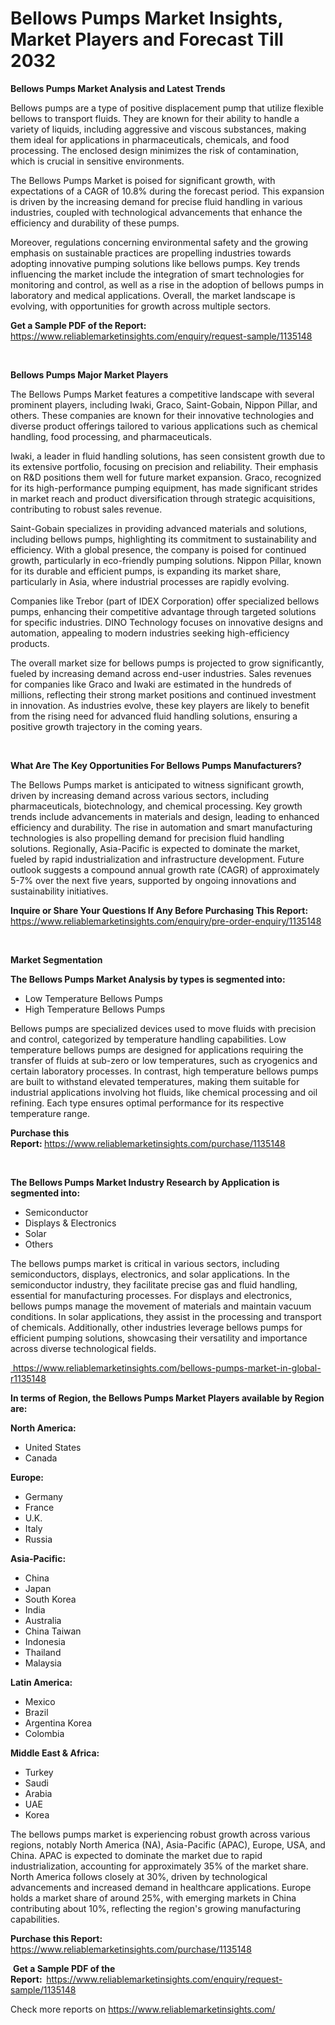 <p><h1>Bellows Pumps Market Insights, Market Players and Forecast Till 2032</h1></p><p><strong>Bellows Pumps Market Analysis and Latest Trends</strong></p>
<p><p>Bellows pumps are a type of positive displacement pump that utilize flexible bellows to transport fluids. They are known for their ability to handle a variety of liquids, including aggressive and viscous substances, making them ideal for applications in pharmaceuticals, chemicals, and food processing. The enclosed design minimizes the risk of contamination, which is crucial in sensitive environments.</p><p>The Bellows Pumps Market is poised for significant growth, with expectations of a CAGR of 10.8% during the forecast period. This expansion is driven by the increasing demand for precise fluid handling in various industries, coupled with technological advancements that enhance the efficiency and durability of these pumps. </p><p>Moreover, regulations concerning environmental safety and the growing emphasis on sustainable practices are propelling industries towards adopting innovative pumping solutions like bellows pumps. Key trends influencing the market include the integration of smart technologies for monitoring and control, as well as a rise in the adoption of bellows pumps in laboratory and medical applications. Overall, the market landscape is evolving, with opportunities for growth across multiple sectors.</p></p>
<p><strong>Get a Sample PDF of the Report:&nbsp;</strong> <a href="https://www.reliablemarketinsights.com/enquiry/request-sample/1135148?utm_campaign=2214&utm_medium=2&utm_source=Github&utm_content=ia&utm_term=09042025&utm_id=bellows-pumps">https://www.reliablemarketinsights.com/enquiry/request-sample/1135148</a></p>
<p>&nbsp;</p>
<p><strong>Bellows Pumps Major Market Players</strong></p>
<p><p>The Bellows Pumps Market features a competitive landscape with several prominent players, including Iwaki, Graco, Saint-Gobain, Nippon Pillar, and others. These companies are known for their innovative technologies and diverse product offerings tailored to various applications such as chemical handling, food processing, and pharmaceuticals.</p><p>Iwaki, a leader in fluid handling solutions, has seen consistent growth due to its extensive portfolio, focusing on precision and reliability. Their emphasis on R&D positions them well for future market expansion. Graco, recognized for its high-performance pumping equipment, has made significant strides in market reach and product diversification through strategic acquisitions, contributing to robust sales revenue.</p><p>Saint-Gobain specializes in providing advanced materials and solutions, including bellows pumps, highlighting its commitment to sustainability and efficiency. With a global presence, the company is poised for continued growth, particularly in eco-friendly pumping solutions. Nippon Pillar, known for its durable and efficient pumps, is expanding its market share, particularly in Asia, where industrial processes are rapidly evolving.</p><p>Companies like Trebor (part of IDEX Corporation) offer specialized bellows pumps, enhancing their competitive advantage through targeted solutions for specific industries. DINO Technology focuses on innovative designs and automation, appealing to modern industries seeking high-efficiency products.</p><p>The overall market size for bellows pumps is projected to grow significantly, fueled by increasing demand across end-user industries. Sales revenues for companies like Graco and Iwaki are estimated in the hundreds of millions, reflecting their strong market positions and continued investment in innovation. As industries evolve, these key players are likely to benefit from the rising need for advanced fluid handling solutions, ensuring a positive growth trajectory in the coming years.</p></p>
<p>&nbsp;</p>
<p><strong>What Are The Key Opportunities For Bellows Pumps Manufacturers?</strong></p>
<p><p>The Bellows Pumps market is anticipated to witness significant growth, driven by increasing demand across various sectors, including pharmaceuticals, biotechnology, and chemical processing. Key growth trends include advancements in materials and design, leading to enhanced efficiency and durability. The rise in automation and smart manufacturing technologies is also propelling demand for precision fluid handling solutions. Regionally, Asia-Pacific is expected to dominate the market, fueled by rapid industrialization and infrastructure development. Future outlook suggests a compound annual growth rate (CAGR) of approximately 5-7% over the next five years, supported by ongoing innovations and sustainability initiatives.</p></p>
<p><strong>Inquire or Share Your Questions If Any Before Purchasing This Report:</strong> <a href="https://www.reliablemarketinsights.com/enquiry/pre-order-enquiry/1135148?utm_campaign=2214&utm_medium=2&utm_source=Github&utm_content=ia&utm_term=09042025&utm_id=bellows-pumps">https://www.reliablemarketinsights.com/enquiry/pre-order-enquiry/1135148</a></p>
<p>&nbsp;</p>
<p><strong>Market Segmentation</strong></p>
<p><strong>The Bellows Pumps Market Analysis by types is segmented into:</strong></p>
<p><ul><li>Low Temperature Bellows Pumps</li><li>High Temperature Bellows Pumps</li></ul></p>
<p><p>Bellows pumps are specialized devices used to move fluids with precision and control, categorized by temperature handling capabilities. Low temperature bellows pumps are designed for applications requiring the transfer of fluids at sub-zero or low temperatures, such as cryogenics and certain laboratory processes. In contrast, high temperature bellows pumps are built to withstand elevated temperatures, making them suitable for industrial applications involving hot fluids, like chemical processing and oil refining. Each type ensures optimal performance for its respective temperature range.</p></p>
<p><strong>Purchase this Report:&nbsp;</strong><a href="https://www.reliablemarketinsights.com/purchase/1135148?utm_campaign=2214&utm_medium=2&utm_source=Github&utm_content=ia&utm_term=09042025&utm_id=bellows-pumps">https://www.reliablemarketinsights.com/purchase/1135148</a></p>
<p>&nbsp;</p>
<p><strong>The Bellows Pumps Market Industry Research by Application is segmented into:</strong></p>
<p><ul><li>Semiconductor</li><li>Displays & Electronics</li><li>Solar</li><li>Others</li></ul></p>
<p><p>The bellows pumps market is critical in various sectors, including semiconductors, displays, electronics, and solar applications. In the semiconductor industry, they facilitate precise gas and fluid handling, essential for manufacturing processes. For displays and electronics, bellows pumps manage the movement of materials and maintain vacuum conditions. In solar applications, they assist in the processing and transport of chemicals. Additionally, other industries leverage bellows pumps for efficient pumping solutions, showcasing their versatility and importance across diverse technological fields.</p></p>
<p><a href="https://www.reliablemarketinsights.com/bellows-pumps-market-in-global-r1135148?utm_campaign=2214&utm_medium=2&utm_source=Github&utm_content=ia&utm_term=09042025&utm_id=bellows-pumps">&nbsp;https://www.reliablemarketinsights.com/bellows-pumps-market-in-global-r1135148</a></p>
<p><strong>In terms of Region, the Bellows Pumps Market Players available by Region are:</strong></p>
<p>
    <p> <strong> North America: </strong>
        <ul>
            <li>United States</li>
            <li>Canada</li>
        </ul>
        </p> 
    <p> <strong> Europe: </strong>
        <ul>
            <li>Germany</li>
            <li>France</li>
            <li>U.K.</li>
            <li>Italy</li>
            <li>Russia</li>
        </ul>
        </p> 
    <p> <strong> Asia-Pacific: </strong>
        <ul>
            <li>China</li>
            <li>Japan</li>
            <li>South Korea</li>
            <li>India</li>
            <li>Australia</li>
            <li>China Taiwan</li>
            <li>Indonesia</li>
            <li>Thailand</li>
            <li>Malaysia</li>
        </ul>
        </p> 
    <p> <strong> Latin America: </strong>
        <ul>
            <li>Mexico</li>
            <li>Brazil</li>
            <li>Argentina Korea</li>
            <li>Colombia</li>
        </ul>
        </p> 
    <p> <strong> Middle East & Africa: </strong>
        <ul>
            <li>Turkey</li>
            <li>Saudi</li>
            <li>Arabia</li>
            <li>UAE</li>
            <li>Korea</li>
        </ul>
    </p>
    </p>
<p><p>The bellows pumps market is experiencing robust growth across various regions, notably North America (NA), Asia-Pacific (APAC), Europe, USA, and China. APAC is expected to dominate the market due to rapid industrialization, accounting for approximately 35% of the market share. North America follows closely at 30%, driven by technological advancements and increased demand in healthcare applications. Europe holds a market share of around 25%, with emerging markets in China contributing about 10%, reflecting the region's growing manufacturing capabilities.</p></p>
<p><strong>Purchase this Report: </strong><a href="https://www.reliablemarketinsights.com/purchase/1135148?utm_campaign=2214&utm_medium=2&utm_source=Github&utm_content=ia&utm_term=09042025&utm_id=bellows-pumps">https://www.reliablemarketinsights.com/purchase/1135148</a></p>
<p>&nbsp;<strong>Get a Sample PDF of the Report:&nbsp;&nbsp;</strong><a href="https://www.reliablemarketinsights.com/enquiry/request-sample/1135148?utm_campaign=2214&utm_medium=2&utm_source=Github&utm_content=ia&utm_term=09042025&utm_id=bellows-pumps">https://www.reliablemarketinsights.com/enquiry/request-sample/1135148</a></p>
<p><strong></strong></p>
<p>Check more reports on <a href="https://www.reliablemarketinsights.com/?utm_campaign=2214&utm_medium=2&utm_source=Github&utm_content=ia&utm_term=09042025&utm_id=bellows-pumps">https://www.reliablemarketinsights.com/</a></p>
